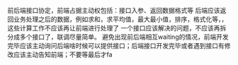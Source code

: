 前后端接口协定，前端占据主动权包括：接口入参、返回数据格式等
后端应该返回业务处理之后的数据，例如求和，求平均值，最大最小值，排序，格式化等，，这些计算工作不应该再让前端进行处理了
一个接口应该解决的问题，不应该再拆分成多个接口了，联调尽量简单。
避免出现前后端相互waiting的情况，前端开发完毕应该主动询问后端啥时候可以提供接口；后端接口开发完毕或者遇到接口有修改应该主动告知前端；不要等最后才fa